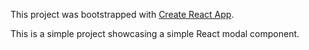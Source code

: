 This project was bootstrapped with [Create React App](https://github.com/facebookincubator/create-react-app).

This is a simple project showcasing a simple React modal component.
